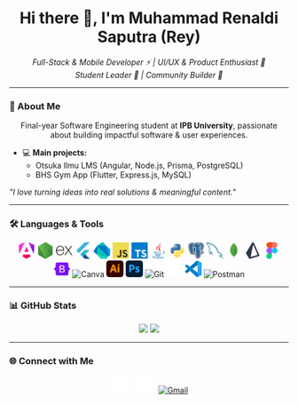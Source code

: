 <h1 align="center">Hi there 👋, I'm Muhammad Renaldi Saputra (Rey)</h1>

<p align="center">
  <i>
    Full-Stack & Mobile Developer ⚡ | UI/UX & Product Enthusiast 🎨 <br>
    Student Leader 🤝 | Community Builder 🌱
  </i>
</p>

<hr>

### 🚀 About Me

<p align="center">
Final-year Software Engineering student at <b>IPB University</b>, passionate about building impactful software & user experiences.<br>
  <ul>
    <li>💻 <b>Main projects:</b>
      <ul>
        <li>Otsuka Ilmu LMS (Angular, Node.js, Prisma, PostgreSQL)</li>
        <li>BHS Gym App (Flutter, Express.js, MySQL)</li>
      </ul>
    </li>
  </ul>
  <i>"I love turning ideas into real solutions & meaningful content."</i>
</p>

<hr>

### 🛠️ Languages & Tools

<p align="center">
  <!-- Programming Languages & Frameworks -->
  <img src="https://raw.githubusercontent.com/devicons/devicon/master/icons/angular/angular-original.svg" height="30" alt="Angular"/>
  <img src="https://raw.githubusercontent.com/devicons/devicon/master/icons/nodejs/nodejs-original.svg" height="30" alt="Node.js"/>
  <img src="https://raw.githubusercontent.com/devicons/devicon/master/icons/express/express-original.svg" height="30" alt="Express"/>
  <img src="https://raw.githubusercontent.com/devicons/devicon/master/icons/flutter/flutter-original.svg" height="30" alt="Flutter"/>
  <img src="https://raw.githubusercontent.com/devicons/devicon/master/icons/dart/dart-original.svg" height="30" alt="Dart"/>
  <img src="https://raw.githubusercontent.com/devicons/devicon/master/icons/javascript/javascript-original.svg" height="30" alt="JS"/>
  <img src="https://raw.githubusercontent.com/devicons/devicon/master/icons/typescript/typescript-original.svg" height="30" alt="TS"/>
  <img src="https://raw.githubusercontent.com/devicons/devicon/master/icons/java/java-original.svg" height="30" alt="Java"/>
  <img src="https://raw.githubusercontent.com/devicons/devicon/master/icons/python/python-original.svg" height="30" alt="Python"/>
  <!-- Databases & ORM -->
  <img src="https://raw.githubusercontent.com/devicons/devicon/master/icons/postgresql/postgresql-original.svg" height="30" alt="PostgreSQL"/>
  <img src="https://raw.githubusercontent.com/devicons/devicon/master/icons/mysql/mysql-original.svg" height="30" alt="MySQL"/>
  <img src="https://raw.githubusercontent.com/devicons/devicon/master/icons/mongodb/mongodb-original.svg" height="30" alt="MongoDB"/>
  <img src="https://raw.githubusercontent.com/devicons/devicon/master/icons/prisma/prisma-original.svg" height="30" alt="Prisma"/>
  <!-- UI/UX & Design -->
  <img src="https://raw.githubusercontent.com/devicons/devicon/master/icons/figma/figma-original.svg" height="30" alt="Figma"/>
  <img src="https://raw.githubusercontent.com/devicons/devicon/master/icons/bootstrap/bootstrap-original.svg" height="30" alt="Bootstrap"/>
  <img src="https://i.imgur.com/akBRiVg.png" height="30" alt="Canva"/>
  <img src="https://github.com/Aakarsh-B/trying-repos/blob/master/illustrator.png?raw=true" height="30" alt="Illustrator"/>
  <img src="https://github.com/Aakarsh-B/trying-repos/blob/master/photoshop.png?raw=true" height="30" alt="Photoshop"/>
  <!-- Tools & Platforms -->
  <img src="https://www.vectorlogo.zone/logos/git-scm/git-scm-icon.svg" height="30" alt="Git"/>
  <img src="https://github.com/Aakarsh-B/trying-repos/blob/master/github.svg" height="30" alt="GitHub"/>
  <img src="https://raw.githubusercontent.com/github/explore/main/topics/visual-studio-code/visual-studio-code.png" height="30" alt="VSCode"/>
  <img src="https://www.vectorlogo.zone/logos/getpostman/getpostman-icon.svg" height="30" alt="Postman"/>
</p>

<hr>

### 📊 GitHub Stats

<p align="center">
  <img height="150em" src="https://github-readme-stats-eight-theta.vercel.app/api?username=mrenaldisaputra&show_icons=true&theme=algolia&include_all_commits=true&count_private=true"/>
  <img height="150em" src="https://github-readme-stats-eight-theta.vercel.app/api/top-langs/?username=mrenaldisaputra&layout=compact&langs_count=8&theme=algolia"/>
</p>

<hr>

### 🌐 Connect with Me

<p align="center">
  <a href="https://www.linkedin.com/in/muhammadrenaldisaputra-8a7882148"><img width="32px" src="https://github.com/Aakarsh-B/trying-repos/blob/master/linkedin.svg" alt="LinkedIn"/></a>
  &nbsp;
  <a href="https://instagram.com/mrenaldisaputra____"><img width="32px" src="https://github.com/Aakarsh-B/trying-repos/blob/master/insta.svg" alt="Instagram"/></a>
  &nbsp;
  <a href="mailto:muhammadrenaldisaputra@gmail.com"><img width="32px" src="https://raw.githubusercontent.com/simple-icons/simple-icons/develop/icons/gmail.svg" alt="Gmail"/></a>
</p>
